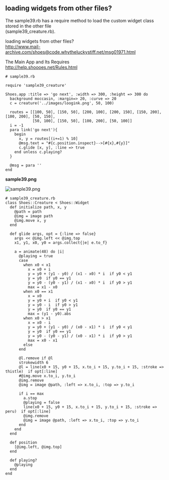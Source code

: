loading widgets from other files?
---------------------------------

The sample39.rb has a require method to load the custom widget class stored in the other file <br>(sample39_creature.rb). <br>

loading widgets from other files? <br>
<http://www.mail-archive.com/shoes@code.whytheluckystiff.net/msg01971.html> <br>

The Main App and Its Requires <br>
<http://help.shoooes.net/Rules.html> <br>

	# sample39.rb
	
	require 'sample39_creature'
	
	Shoes.app :title => 'go next', :width => 300, :height => 300 do
	  background moccasin, :margin=> 20, :curve => 20
	  c = creature('../images/loogink.png', 50, 100)
	  
	  routes = [[100, 50], [150, 50], [200, 100], [200, 150], [150, 200], [100, 200], [50, 150],
	            [50, 100], [150, 50], [100, 200], [50, 100]]
	  i = -1
	  para link('go next'){
	    begin
	      x, y = routes[(i+=1) % 10]
	      @msg.text = "#{c.position.inspect}-->[#{x},#{y}]"
	      c.glide [x, y], :line => true
	    end unless c.playing?
	  }
	
	  @msg = para ''
	end

**sample39.png**

![sample39.png](http://github.com/ashbb/shoes_tutorial_html/tree/master%2Fimages%2Fsample39.png?raw=true)

	# sample39_creature.rb
	class Shoes::Creature < Shoes::Widget
	  def initialize path, x, y
	    @path = path
	    @img = image path
	    @img.move x, y
	  end
	  
	  def glide args, opt = {:line => false}
	    args << @img.left << @img.top
	    x1, y1, x0, y0 = args.collect{|e| e.to_f}
	    
	    a = animate(48) do |i|
	      @playing = true
	      case
	        when x0 < x1
	          x = x0 + i
	          y = y0 + (y1 - y0) / (x1 - x0) * i  if y0 < y1
	          y = y0  if y0 == y1
	          y = y0 - (y0 - y1) / (x1 - x0) * i  if y0 > y1
	          max = x1 - x0
	        when x0 == x1
	          x = x0
	          y = y0 + i  if y0 < y1
	          y = y0 - i  if y0 > y1
	          y = y0  if y0 == y1
	          max = (y1 - y0).abs
	        when x0 > x1
	          x = x0 - i
	          y = y0 + (y1 - y0) / (x0 - x1) * i  if y0 < y1
	          y = y0  if y0 == y1
	          y = y0 - (y0 - y1) / (x0 - x1) * i  if y0 > y1
	          max = x0 - x1
	        else
	      end
	        
	      @l.remove if @l
	      strokewidth 6
	      @l = line(x0 + 15, y0 + 15, x.to_i + 15, y.to_i + 15, :stroke => thistle)  if opt[:line]
	      #@img.move x.to_i, y.to_i
	      @img.remove
	      @img = image @path, :left => x.to_i, :top => y.to_i
	      
	      if i == max
	        a.stop
	        @playing = false
	        line(x0 + 15, y0 + 15, x.to_i + 15, y.to_i + 15, :stroke => peru)  if opt[:line]
	        @img.remove
	        @img = image @path, :left => x.to_i, :top => y.to_i
	      end
	    end
	  end
	    
	  def position
	    [@img.left, @img.top]
	  end
	    
	  def playing?
	    @playing
	  end
	end
